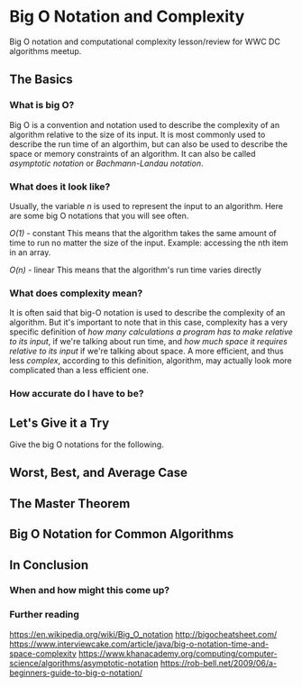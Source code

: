 # Big O Notation and Complexity
Big O notation and computational complexity lesson/review for WWC DC algorithms meetup.

## The Basics
### What is big O?
Big O is a convention and notation used to describe the complexity of an algorithm relative to the size of its input. It is most commonly used to describe the run time of an algorthim, but can also be used to describe the space or memory constraints of an algorithm. It can also be called *asymptotic notation* or *Bachmann-Landau notation*.

### What does it look like?
Usually, the variable _n_ is used to represent the input to an algorithm. Here are some big O notations that you will see often.

*O(1)* - constant
This means that the algorithm takes the same amount of time to run no matter the size of the input. Example: accessing the nth item in an array.

*O(n)* - linear
This means that the algorithm's run time varies directly

### What does complexity mean?
It is often said that big-O notation is used to describe the complexity of an algorithm. But it's important to note that in this case, complexity has a very specific definition of _how many calculations a program has to make relative to its input_, if we're talking about run time, and _how much space it requires relative to its input_ if we're talking about space. A more efficient, and thus less _complex_, according to this definition, algorithm, may actually look more complicated than a less efficient one.

### How accurate do I have to be?

## Let's Give it a Try
Give the big O notations for the following.

## Worst, Best, and Average Case

## The Master Theorem

## Big O Notation for Common Algorithms

## In Conclusion
### When and how might this come up?

### Further reading
https://en.wikipedia.org/wiki/Big_O_notation
http://bigocheatsheet.com/
https://www.interviewcake.com/article/java/big-o-notation-time-and-space-complexity
https://www.khanacademy.org/computing/computer-science/algorithms/asymptotic-notation
https://rob-bell.net/2009/06/a-beginners-guide-to-big-o-notation/
